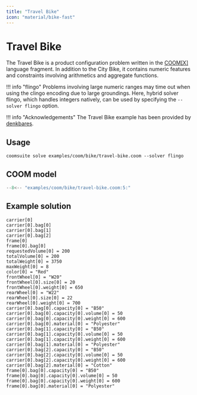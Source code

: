 ```yaml
---
title: "Travel Bike"
icon: "material/bike-fast"
---
```


# Travel Bike

The Travel Bike is a product configuration problem
written in the [COOM\[X\]][xoom] language fragment.
In addition to the City Bike,
it contains numeric features and constraints
involving arithmetics and aggregate functions.

!!! info "flingo"
    Problems involving large numeric ranges may time out
    when using the clingo encoding due to large groundings.
    Here, hybrid solver flingo, which handles integers natively,
    can be used by specifying the `--solver flingo` option.

!!! info "Acknowledgements"
    The Travel Bike example has been provided by [denkbares].

[xoom]: ../reference/coom/index.md#coomx
[denkbares]: https://denkbares.com

## Usage

```console
coomsuite solve examples/coom/bike/travel-bike.coom --solver flingo
```
## COOM model

<!-- ??? quote "COOM Model" -->
<!-- title="Travel Bike" linenums="1" -->
```cpp
--8<-- "examples/coom/bike/travel-bike.coom:5:"
```

## Example solution

```shell
carrier[0]
carrier[0].bag[0]
carrier[0].bag[1]
carrier[0].bag[2]
frame[0]
frame[0].bag[0]
requestedVolume[0] = 200
totalVolume[0] = 200
totalWeight[0] = 3750
maxWeight[0] = 8
color[0] = "Red"
frontWheel[0] = "W20"
frontWheel[0].size[0] = 20
frontWheel[0].weight[0] = 650
rearWheel[0] = "W22"
rearWheel[0].size[0] = 22
rearWheel[0].weight[0] = 700
carrier[0].bag[0].capacity[0] = "B50"
carrier[0].bag[0].capacity[0].volume[0] = 50
carrier[0].bag[0].capacity[0].weight[0] = 600
carrier[0].bag[0].material[0] = "Polyester"
carrier[0].bag[1].capacity[0] = "B50"
carrier[0].bag[1].capacity[0].volume[0] = 50
carrier[0].bag[1].capacity[0].weight[0] = 600
carrier[0].bag[1].material[0] = "Polyester"
carrier[0].bag[2].capacity[0] = "B50"
carrier[0].bag[2].capacity[0].volume[0] = 50
carrier[0].bag[2].capacity[0].weight[0] = 600
carrier[0].bag[2].material[0] = "Cotton"
frame[0].bag[0].capacity[0] = "B50"
frame[0].bag[0].capacity[0].volume[0] = 50
frame[0].bag[0].capacity[0].weight[0] = 600
frame[0].bag[0].material[0] = "Polyester"
```
